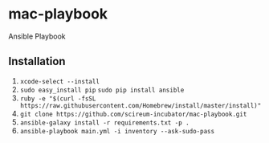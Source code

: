 # mac-playbook
Ansible Playbook

## Installation

  1. ```xcode-select --install```
  2. ```sudo easy_install pip```
     ```sudo pip install ansible```
  3. ```ruby -e "$(curl -fsSL https://raw.githubusercontent.com/Homebrew/install/master/install)"```
  4. ```git clone https://github.com/scireum-incubator/mac-playbook.git```
  5. ```ansible-galaxy install -r requirements.txt -p .```
  6. ```ansible-playbook main.yml -i inventory --ask-sudo-pass```
